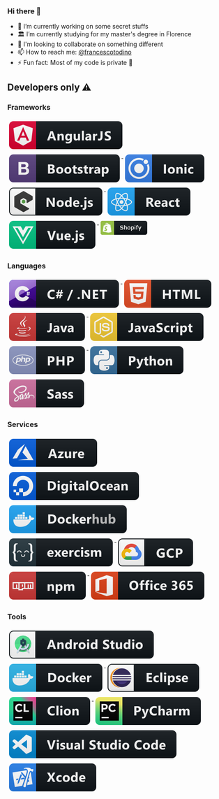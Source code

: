 ### Hi there 👋

- 🔭 I’m currently working on some secret stuffs
- 🏛 I’m currently studying for my master's degree in Florence
- 💬 I'm looking to collaborate on something different
- 📫 How to reach me: [@francescotodino](https://www.instagram.com/francescotodino/)
- ⚡ Fun fact: Most of my code is private 🙈

##  Developers only ⚠️

### Frameworks 

<p align="left">
  <a href="#">
    <img src="img/frameworks/angular.svg" alt="angular" style="vertical-align:top; margin:6px 4px">
  </a>
  <a href="#">
    <img src="img/frameworks/bootstrap.svg" alt="bootstrap" style="vertical-align:top; margin:6px 4px">
  </a>
  <a href="#">
    <img src="img/frameworks/ionic.svg" alt="ionic" style="vertical-align:top; margin:6px 4px">
  </a>
  <a href="#">
    <img src="img/frameworks/nodejs.svg" alt="nodejs" style="vertical-align:top; margin:6px 4px">
  </a>
  <a href="#">
    <img src="img/frameworks/react.svg" alt="react" style="vertical-align:top; margin:6px 4px">
  </a>
  <a href="#">
    <img src="img/frameworks/vue.svg" alt="vue" style="vertical-align:top; margin:6px 4px">
  </a>
  <a href="#">
    <img src="img/frameworks/shopify.png" alt="shopify" style="vertical-align:top; margin:6px 4px">
  </a> 
</p>


### Languages 

<p align="left">
  <a href="#">
    <img src="img/languages/csharp_dotnet.svg" alt="csharp_dotnet" style="vertical-align:top; margin:6px 4px">
  </a>  
  <a href="#">
    <img src="img/languages/html.svg" alt="html" style="vertical-align:top; margin:6px 4px">
  </a>
  <a href="#">
    <img src="img/languages/java.svg" alt="java" style="vertical-align:top; margin:6px 4px">
  </a>
  <a href="#">
    <img src="img/languages/js.svg" alt="js" style="vertical-align:top; margin:6px 4px">
  </a>
  <a href="#">
    <img src="img/languages/php.svg" alt="php" style="vertical-align:top; margin:6px 4px">
  </a>
  <a href="#">
    <img src="img/languages/python.svg" alt="python" style="vertical-align:top; margin:6px 4px">
  </a>
  <a href="#">
    <img src="img/languages/sass.svg" alt="sass" style="vertical-align:top; margin:6px 4px">
  </a>  
</p>


### Services
<p align="left">
  <a href="#">
    <img src="img/services/azure.svg" alt="azure" style="vertical-align:top; margin:6px 4px">
  </a>
  <a href="#">
    <img src="img/services/digitalocean.svg" alt="digitalocean" style="vertical-align:top; margin:6px 4px">
  </a>
  <a href="#">
    <img src="img/services/dockerhub.svg" alt="dockerhub" style="vertical-align:top; margin:6px 4px">
  </a>
  <a href="#">
    <img src="img/services/excercism.svg" alt="excercism" style="vertical-align:top; margin:6px 4px">
  </a>
  <a href="#">
    <img src="img/services/gcp.svg" alt="gcp" style="vertical-align:top; margin:6px 4px">
  </a>
  <a href="#">
    <img src="img/services/npm.svg" alt="npm" style="vertical-align:top; margin:6px 4px">
  </a>
  <a href="#">
    <img src="img/services/office_365.svg" alt="office 365" style="vertical-align:top; margin:6px 4px">
  </a>
</p>


### Tools
<p align="left">
  <a href="#">
    <img src="img/tools/android_studio_colour.svg" alt="android_studio_colour" style="vertical-align:top; margin:6px 4px">
  </a>
  <a href="#">
    <img src="img/tools/docker.svg" alt="docker" style="vertical-align:top; margin:6px 4px">
  </a>
  <a href="#">
    <img src="img/tools/eclipse.svg" alt="eclipse" style="vertical-align:top; margin:6px 4px">
  </a>
  <a href="#">
    <img src="img/tools/jetbrains_clion.svg" alt="jetbrains_clion" style="vertical-align:top; margin:6px 4px">
  </a>
  <a href="#">
    <img src="img/tools/jetbrains_pycharm.svg" alt="jetbrains_pycharm" style="vertical-align:top; margin:6px 4px">
  </a>
  <a href="#">
    <img src="img/tools/visualstudio_code.svg" alt="visualstudio_code" style="vertical-align:top; margin:6px 4px">
  </a>
  <a href="#">
    <img src="img/tools/xcode.svg" alt="xcode" style="vertical-align:top; margin:6px 4px">
  </a>
</p>
